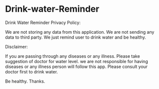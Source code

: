 # Drink-water-Reminder

Drink Water Reminder Privacy Policy:

We are not storing any data from this application. We are not sending any data to third party.
We just remind user to drink water and be healthy.


Disclaimer:

If you are passing through any diseases or any illness. Please take suggestion of doctor for water level.
we are not responsible for having diseases or any illness person will follow this app.
Please consult your doctor first to drink water.

Be healthy.
Thanks.
